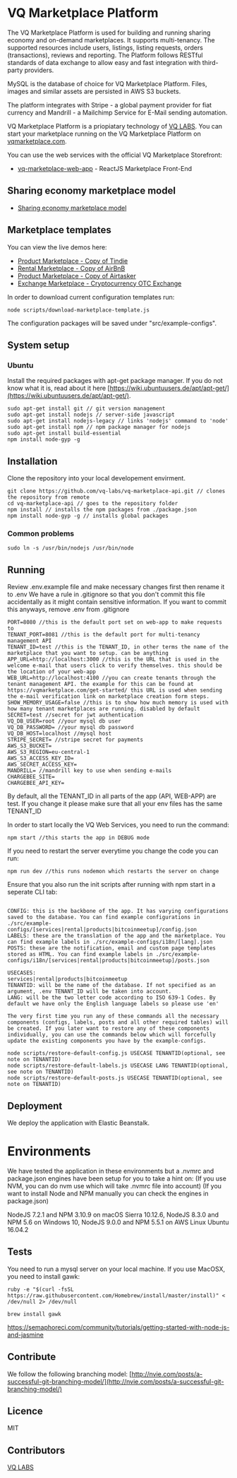 # VQ Marketplace Platform
The VQ Marketplace Platform is used for building and running sharing economy and on-demand marketplaces. It supports multi-tenancy. The supported resources include users, listings, listing requests, orders (transactions), reviews and reporting. The Platform follows RESTful standards of data exchange to allow easy and fast integration with third-party providers.

MySQL is the database of choice for VQ Marketplace Platform. Files, images and similar assets are persisted in AWS S3 buckets.

The platform integrates with Stripe - a global payment provider for fiat currency and Mandrill - a Mailchimp Service for E-Mail sending automation.

VQ Marketplace Platform is a priopiatary technology of [VQ LABS](https://vq-labs.com). You can start your marketplace running on the VQ Marketplace Platform on [vqmarketplace.com](https://vqmarketplace.com).

You can use the web services with the official VQ Marketplace Storefront:

* [vq-marketplace-web-app](https://github.com/vq-labs/vq-marketplace-web-app) - ReactJS Marketplace Front-End

## Sharing economy marketplace model
* [Sharing economy marketplace model](https://medium.com/@adrianbarwicki/sharing-economy-marketplace-model-c6732f3e0644)

## Marketplace templates
You can view the live demos here:
* [Product Marketplace - Copy of Tindie](https://b2btemplate.vqmarketplace.com)
* [Rental Marketplace - Copy of AirBnB](https://rental-kitchen.vqmarketplace.com)
* [Product Marketplace - Copy of Airtasker](https://vqtemplate-airtasker.vqmarketplace.com)
* [Exchange Marketplace - Cryptocurrency OTC Exchange](https://bitcoinmeetup.vqmarketplace.com)

In order to download current configuration templates run:
```
node scripts/download-marketplace-template.js
```
The configuration packages will be saved under "src/example-configs".

## System setup

### Ubuntu
Install the required packages with apt-get package manager. If you do not know what it is, read about it here [https://wiki.ubuntuusers.de/apt/apt-get/](https://wiki.ubuntuusers.de/apt/apt-get/).
```
sudo apt-get install git // git version management
sudo apt-get install nodejs // server-side javascript
sudo apt-get install nodejs-legacy // links 'nodejs' command to 'node'
sudo apt-get install npm // npm package manager for nodejs
sudo apt-get install build-essential
npm install node-gyp -g
```

## Installation
Clone the repository into your local developement envirment.

```
git clone https://github.com/vq-labs/vq-marketplace-api.git // clones the repository from remote
cd vq-marketplace-api // goes to the repository folder
npm install // installs the npm packages from ./package.json
npm install node-gyp -g // installs global packages
```
### Common problems

```
sudo ln -s /usr/bin/nodejs /usr/bin/node
```

## Running
Review .env.example file and make necessary changes first then rename it to .env
We have a rule in .gitignore so that you don't commit this file accidentally as it might contain sensitive information. If you want to commit this anyways, remove .env from .gitignore

```
PORT=8080 //this is the default port set on web-app to make requests to
TENANT_PORT=8081 //this is the default port for multi-tenancy management API
TENANT_ID=test //this is the TENANT_ID, in other terms the name of the marketplace that you want to setup. can be anything
APP_URL=http://localhost:3000 //this is the URL that is used in the welcome e-mail that users click to verify themselves. this should be the location of your web-app
WEB_URL=http://localhost:4100 //you can create tenants through the tenant management API. the example for this can be found at https://vqmarketplace.com/get-started/ this URL is used when sending the e-mail verification link on marketplace creation form steps.
SHOW_MEMORY_USAGE=false //this is to show how much memory is used with how many tenant marketplaces are running. disabled by default
SECRET=test //secret for jwt authentication
VQ_DB_USER=root //your mysql db user
VQ_DB_PASSWORD= //your mysql db password
VQ_DB_HOST=localhost //mysql host
STRIPE_SECRET= //stripe secret for payments
AWS_S3_BUCKET= 
AWS_S3_REGION=eu-central-1
AWS_S3_ACCESS_KEY_ID=
AWS_SECRET_ACCESS_KEY=
MANDRILL= //mandrill key to use when sending e-mails
CHARGEBEE_SITE=
CHARGEBEE_API_KEY=
```

By default, all the TENANT_ID in all parts of the app (API, WEB-APP) are test. If you change it please make sure that all your env files has the same TENANT_ID

In order to start locally the VQ Web Services, you need to run the command:
```
npm start //this starts the app in DEBUG mode
```

If you need to restart the server everytime you change the code you can run:
```
npm run dev //this runs nodemon which restarts the server on change
```

Ensure that you also run the init scripts after running with npm start in a seperate CLI tab:
```

CONFIG: this is the backbone of the app. It has varying configurations saved to the database. You can find example configurations in ./src/example-configs/[services|rental|products|bitcoinmeetup]/config.json
LABELS: these are the translation of the app and the marketplace. You can find example labels in ./src/example-configs/i18n/[lang].json
POSTS: these are the notification, email and custom page templates stored as HTML. You can find example labels in ./src/example-configs/i18n/[services|rental|products|bitcoinmeetup]/posts.json

USECASES:
services|rental|products|bitcoinmeetup
TENANTID: will be the name of the database. If not specified as an argument, .env TENANT_ID will be taken into account.
LANG: will be the two letter code according to ISO 639-1 Codes. By default we have only the English language labels so please use 'en'

The very first time you run any of these commands all the necessary components (configs, labels, posts and all other required tables) will be created. If you later want to restore any of these components individually, you can use the commands below which will forcefully update the existing components you have by the example-configs.

node scripts/restore-default-config.js USECASE TENANTID(optional, see note on TENANTID)
node scripts/restore-default-labels.js USECASE LANG TENANTID(optional, see note on TENANTID)
node scripts/restore-default-posts.js USECASE TENANTID(optional, see note on TENANTID)
```

## Deployment
We deploy the application with Elastic Beanstalk.

# Environments

We have tested the application in these environments but a .nvmrc and package.json engines have been setup for you to take a hint on:
(If you use NVM, you can do nvm use which will take .nvmrc file into account)
(If you want to install Node and NPM manually you can check the engines in package.json)

NodeJS 7.2.1 and NPM 3.10.9 on macOS Sierra 10.12.6,
NodeJS 8.3.0 and NPM 5.6 on Windows 10,
NodeJS 9.0.0 and NPM 5.5.1 on AWS Linux Ubuntu 16.04.2

## Tests
You need to run a mysql server on your local machine. If you use MacOSX, you need to install gawk:
```
ruby -e "$(curl -fsSL https://raw.githubusercontent.com/Homebrew/install/master/install)" < /dev/null 2> /dev/null

brew install gawk
```

https://semaphoreci.com/community/tutorials/getting-started-with-node-js-and-jasmine

## Contribute
We follow the following branching model:
[http://nvie.com/posts/a-successful-git-branching-model/](http://nvie.com/posts/a-successful-git-branching-model/)

## Licence
MIT

## Contributors
[VQ LABS](https://vq-labs.com)


